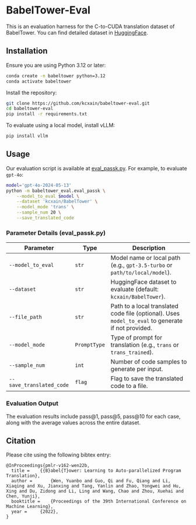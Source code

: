 # BabelTower-Eval

This is an evaluation harness for the C-to-CUDA translation dataset of BabelTower. You can find detailed dataset in [HuggingFace](https://huggingface.co/datasets/kcxain/BabelTower).

## Installation

Ensure you are using Python 3.12 or later:
```bash
conda create -n babeltower python=3.12
conda activate babeltower
```

Install the repository:
```bash
git clone https://github.com/kcxain/babeltower-eval.git
cd babeltower-eval
pip install -r requirements.txt
```

To evaluate using a local model, install vLLM:
```bash
pip install vllm
```

## Usage
Our evaluation script is available at [eval_passk.py](https://github.com/kcxain/babeltower-eval/blob/master/babeltower_eval/eval_passk.py). For example, to evaluate `gpt-4o`:
```bash
model='gpt-4o-2024-05-13'
python -m babeltower_eval.eval_passk \
    --model_to_eval $model \
    --dataset 'kcxain/BabelTower' \
    --model_mode 'trans' \
    --sample_num 20 \
    --save_translated_code
```

### Parameter Details (eval_passk.py)

| Parameter             | Type           | Description                                                                 |
|-----------------------|----------------|-----------------------------------------------------------------------------|
| `--model_to_eval`      | `str`          | Model name or local path (e.g., `gpt-3.5-turbo` or `path/to/local/model`).  |
| `--dataset`            | `str`          | HuggingFace dataset to evaluate (default: `kcxain/BabelTower`).             |
| `--file_path`          | `str`          | Path to a local translated code file (optional). Uses `model_to_eval` to generate if not provided. |
| `--model_mode`         | `PromptType`   | Type of prompt for translation (e.g., `trans` or `trans_trained`).          |
| `--sample_num`         | `int`          | Number of code samples to generate per input.                               |
| `--save_translated_code` | `flag`        | Flag to save the translated code to a file.                                 |

### Evaluation Output

The evaluation results include pass@1, pass@5, pass@10 for each case, along with the average values across the entire dataset.


## Citation

Please cite using the following bibtex entry:

```
@InProceedings{pmlr-v162-wen22b,
  title = 	 {{B}abel{T}ower: Learning to Auto-parallelized Program Translation},
  author =       {Wen, Yuanbo and Guo, Qi and Fu, Qiang and Li, Xiaqing and Xu, Jianxing and Tang, Yanlin and Zhao, Yongwei and Hu, Xing and Du, Zidong and Li, Ling and Wang, Chao and Zhou, Xuehai and Chen, Yunji},
  booktitle = 	 {Proceedings of the 39th International Conference on Machine Learning},
  year = 	 {2022},
}
```